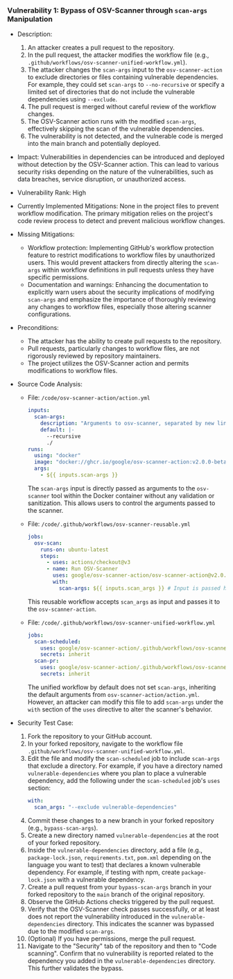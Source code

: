 ### Vulnerability 1: Bypass of OSV-Scanner through `scan-args` Manipulation

- Description:
    1. An attacker creates a pull request to the repository.
    2. In the pull request, the attacker modifies the workflow file (e.g., `.github/workflows/osv-scanner-unified-workflow.yml`).
    3. The attacker changes the `scan-args` input to the `osv-scanner-action` to exclude directories or files containing vulnerable dependencies. For example, they could set `scan-args` to `--no-recursive` or specify a limited set of directories that do not include the vulnerable dependencies using `--exclude`.
    4. The pull request is merged without careful review of the workflow changes.
    5. The OSV-Scanner action runs with the modified `scan-args`, effectively skipping the scan of the vulnerable dependencies.
    6. The vulnerability is not detected, and the vulnerable code is merged into the main branch and potentially deployed.

- Impact:
    Vulnerabilities in dependencies can be introduced and deployed without detection by the OSV-Scanner action. This can lead to various security risks depending on the nature of the vulnerabilities, such as data breaches, service disruption, or unauthorized access.

- Vulnerability Rank: High

- Currently Implemented Mitigations:
    None in the project files to prevent workflow modification. The primary mitigation relies on the project's code review process to detect and prevent malicious workflow changes.

- Missing Mitigations:
    - Workflow protection: Implementing GitHub's workflow protection feature to restrict modifications to workflow files by unauthorized users. This would prevent attackers from directly altering the `scan-args` within workflow definitions in pull requests unless they have specific permissions.
    - Documentation and warnings: Enhancing the documentation to explicitly warn users about the security implications of modifying `scan-args` and emphasize the importance of thoroughly reviewing any changes to workflow files, especially those altering scanner configurations.

- Preconditions:
    - The attacker has the ability to create pull requests to the repository.
    - Pull requests, particularly changes to workflow files, are not rigorously reviewed by repository maintainers.
    - The project utilizes the OSV-Scanner action and permits modifications to workflow files.

- Source Code Analysis:
    - File: `/code/osv-scanner-action/action.yml`
        ```yaml
        inputs:
          scan-args:
            description: "Arguments to osv-scanner, separated by new line"
            default: |-
              --recursive
              ./
        runs:
          using: "docker"
          image: "docker://ghcr.io/google/osv-scanner-action:v2.0.0-beta2"
          args:
            - ${{ inputs.scan-args }}
        ```
        The `scan-args` input is directly passed as arguments to the `osv-scanner` tool within the Docker container without any validation or sanitization. This allows users to control the arguments passed to the scanner.

    - File: `/code/.github/workflows/osv-scanner-reusable.yml`
        ```yaml
        jobs:
          osv-scan:
            runs-on: ubuntu-latest
            steps:
              - uses: actions/checkout@v3
              - name: Run OSV-Scanner
                uses: google/osv-scanner-action/osv-scanner-action@v2.0.0-beta2
                with:
                  scan-args: ${{ inputs.scan_args }} # Input is passed here
        ```
        This reusable workflow accepts `scan_args` as input and passes it to the `osv-scanner-action`.

    - File: `/code/.github/workflows/osv-scanner-unified-workflow.yml`
        ```yaml
        jobs:
          scan-scheduled:
            uses: google/osv-scanner-action/.github/workflows/osv-scanner-reusable.yml@main
            secrets: inherit
          scan-pr:
            uses: google/osv-scanner-action/.github/workflows/osv-scanner-reusable-pr.yml@main
            secrets: inherit
        ```
        The unified workflow by default does not set `scan-args`, inheriting the default arguments from `osv-scanner-action/action.yml`. However, an attacker can modify this file to add `scan-args` under the `with` section of the `uses` directive to alter the scanner's behavior.

- Security Test Case:
    1. Fork the repository to your GitHub account.
    2. In your forked repository, navigate to the workflow file `.github/workflows/osv-scanner-unified-workflow.yml`.
    3. Edit the file and modify the `scan-scheduled` job to include `scan-args` that exclude a directory. For example, if you have a directory named `vulnerable-dependencies` where you plan to place a vulnerable dependency, add the following under the `scan-scheduled` job's `uses` section:
        ```yaml
        with:
          scan_args: "--exclude vulnerable-dependencies"
        ```
    4. Commit these changes to a new branch in your forked repository (e.g., `bypass-scan-args`).
    5. Create a new directory named `vulnerable-dependencies` at the root of your forked repository.
    6. Inside the `vulnerable-dependencies` directory, add a file (e.g., `package-lock.json`, `requirements.txt`, `pom.xml` depending on the language you want to test) that declares a known vulnerable dependency. For example, if testing with npm, create `package-lock.json` with a vulnerable dependency.
    7. Create a pull request from your `bypass-scan-args` branch in your forked repository to the `main` branch of the original repository.
    8. Observe the GitHub Actions checks triggered by the pull request.
    9. Verify that the OSV-Scanner check passes successfully, or at least does not report the vulnerability introduced in the `vulnerable-dependencies` directory. This indicates the scanner was bypassed due to the modified `scan-args`.
    10. (Optional) If you have permissions, merge the pull request.
    11. Navigate to the "Security" tab of the repository and then to "Code scanning". Confirm that no vulnerability is reported related to the dependency you added in the `vulnerable-dependencies` directory. This further validates the bypass.